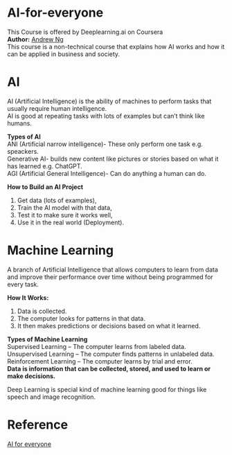# AI-for-everyone
This Course is offered by Deeplearning.ai on Coursera  
**Author:** [Andrew Ng](https://www.coursera.org/instructor/andrewng)  
This course is a non-technical course that explains how AI works and how it can be applied in business and society.

# AI  
AI (Artificial Intelligence) is the ability of machines to perform tasks that usually require human intelligence.  
AI is good at repeating tasks with lots of examples but can’t think like humans.  

**Types of AI**  
ANI (Artificial narrow intelligence)- These only perform one task e.g. speackers.  
Generative AI- builds new content like pictures or stories based on what it has learned e.g. ChatGPT.  
AGI (Artificial General Intelligence)- Can do anything a human can do.

**How to Build an AI Project**  
1. Get data (lots of examples),
2. Train the AI model with that data,
3. Test it to make sure it works well,
4. Use it in the real world (Deployment).

# Machine Learning
A branch of Artificial Intelligence that allows computers to learn from data and improve their performance over time without being programmed for every task.  

**How It Works:**  
1. Data is collected.  
2. The computer looks for patterns in that data.   
3. It then makes predictions or decisions based on what it learned.  

**Types of Machine Learning**  
Supervised Learning – The computer learns from labeled data.  
Unsupervised Learning – The computer finds patterns in unlabeled data.  
Reinforcement Learning – The computer learns by trial and error.  
**Data is information that can be collected, stored, and used to learn or make decisions.**  

Deep Learning is special kind of machine learning good for things like speech and image recognition.  

# Reference
[AI for everyone](https://www.coursera.org/programs/advanced-digital-skills-5a-cpt-july2025-fs5qr/learn/ai-for-everyone?source=search)  
